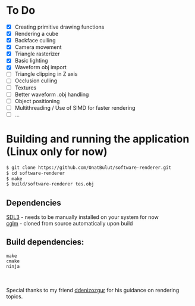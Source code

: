 # To Do

- [X] Creating primitive drawing functions
- [X] Rendering a cube
- [X] Backface culling 
- [X] Camera movement
- [X] Triangle rasterizer
- [X] Basic lighting
- [X] Waveform obj import
- [ ] Triangle clipping in Z axis
- [ ] Occlusion culling
- [ ] Textures
- [ ] Better waveform .obj handling
- [ ] Object positioning
- [ ] Multithreading / Use of SIMD for faster rendering
- [ ] ...

# Building and running the application (Linux only for now)
```bash
$ git clone https://github.com/OnatBulut/software-renderer.git
$ cd software-renderer
$ make
$ build/software-renderer tes.obj
```

## Dependencies
[SDL3](https://github.com/libsdl-org/SDL) - needs to be manually installed on your system for now\
[cglm](https://github.com/recp/cglm) - cloned from source automatically upon build

## Build dependencies:
```
make
cmake
ninja
```
\
\
Special thanks to my friend [ddenizozgur](https://github.com/ddenizozgur) for his guidance on rendering topics.
